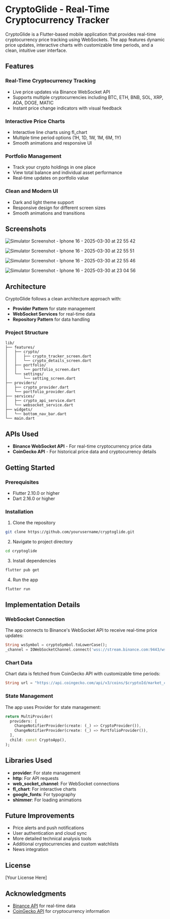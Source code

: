 # CryptoGlide - Real-Time Cryptocurrency Tracker

CryptoGlide is a Flutter-based mobile application that provides real-time cryptocurrency price tracking using WebSockets. The app features dynamic price updates, interactive charts with customizable time periods, and a clean, intuitive user interface.

## Features

### Real-Time Cryptocurrency Tracking
- Live price updates via Binance WebSocket API
- Supports multiple cryptocurrencies including BTC, ETH, BNB, SOL, XRP, ADA, DOGE, MATIC
- Instant price change indicators with visual feedback

### Interactive Price Charts
- Interactive line charts using fl_chart
- Multiple time period options (1H, 1D, 1W, 1M, 6M, 1Y)
- Smooth animations and responsive UI

### Portfolio Management
- Track your crypto holdings in one place
- View total balance and individual asset performance
- Real-time updates on portfolio value

### Clean and Modern UI
- Dark and light theme support
- Responsive design for different screen sizes
- Smooth animations and transitions

## Screenshots

![Simulator Screenshot - Iphone 16 - 2025-03-30 at 22 55 42](https://github.com/user-attachments/assets/3601edf3-c973-4ac5-a923-a1ba5809a626)

![Simulator Screenshot - Iphone 16 - 2025-03-30 at 22 55 51](https://github.com/user-attachments/assets/d9cb8d13-7ccd-40d2-be49-e627659365a3)

![Simulator Screenshot - Iphone 16 - 2025-03-30 at 22 55 46](https://github.com/user-attachments/assets/ec3d1a99-90aa-4a3d-aa96-025b242f459a)

![Simulator Screenshot - Iphone 16 - 2025-03-30 at 23 04 56](https://github.com/user-attachments/assets/18f8a6f3-d293-4371-a3ae-e555546dc04d)




## Architecture

CryptoGlide follows a clean architecture approach with:

- **Provider Pattern** for state management
- **WebSocket Services** for real-time data
- **Repository Pattern** for data handling

### Project Structure

```
lib/
├── features/
│   ├── crypto/
│   │   ├── crypto_tracker_screen.dart
│   │   └── crypto_details_screen.dart
│   ├── portfolio/
│   │   └── portfolio_screen.dart
│   └── settings/
│       └── setting_screen.dart
├── providers/
│   ├── crypto_provider.dart
│   └── portfolio_provider.dart
├── services/
│   ├── crypto_api_service.dart
│   └── websocket_service.dart
├── widgets/
│   └── bottom_nav_bar.dart
└── main.dart
```

## APIs Used

- **Binance WebSocket API** - For real-time cryptocurrency price data
- **CoinGecko API** - For historical price data and cryptocurrency details

## Getting Started

### Prerequisites

- Flutter 2.10.0 or higher
- Dart 2.16.0 or higher

### Installation

1. Clone the repository
```bash
git clone https://github.com/yourusername/cryptoglide.git
```

2. Navigate to project directory
```bash
cd cryptoglide
```

3. Install dependencies
```bash
flutter pub get
```

4. Run the app
```bash
flutter run
```

## Implementation Details

### WebSocket Connection

The app connects to Binance's WebSocket API to receive real-time price updates:

```dart
String wsSymbol = cryptoSymbol.toLowerCase();
_channel = IOWebSocketChannel.connect('wss://stream.binance.com:9443/ws/${wsSymbol}usdt@trade');
```

### Chart Data

Chart data is fetched from CoinGecko API with customizable time periods:

```dart
String url = "https://api.coingecko.com/api/v3/coins/$cryptoId/market_chart?vs_currency=usd&days=$interval";
```

### State Management

The app uses Provider for state management:

```dart
return MultiProvider(
  providers: [
    ChangeNotifierProvider(create: (_) => CryptoProvider()),
    ChangeNotifierProvider(create: (_) => PortfolioProvider()),
  ],
  child: const CryptoApp(),
);
```

## Libraries Used

- **provider**: For state management
- **http**: For API requests
- **web_socket_channel**: For WebSocket connections
- **fl_chart**: For interactive charts
- **google_fonts**: For typography
- **shimmer**: For loading animations

## Future Improvements

- Price alerts and push notifications
- User authentication and cloud sync
- More detailed technical analysis tools
- Additional cryptocurrencies and custom watchlists
- News integration

## License

[Your License Here]

## Acknowledgments

- [Binance API](https://developers.binance.com/docs/binance-spot-api-docs/web-socket-streams) for real-time data
- [CoinGecko API](https://www.coingecko.com/en/api) for cryptocurrency information
